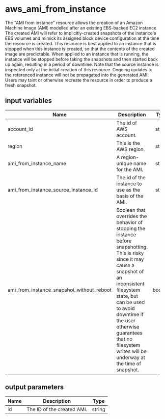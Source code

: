 # aws_ami_from_instance

The "AMI from instance" resource allows the creation of an Amazon Machine Image (AMI) modelled after an existing EBS-backed EC2 instance.
The created AMI will refer to implicitly-created snapshots of the instance's EBS volumes and mimick its assigned block device configuration at the time the resource is created.
This resource is best applied to an instance that is stopped when this instance is created, so that the contents of the created image are predictable. When applied to an instance that is running, the instance will be stopped before taking the snapshots and then started back up again, resulting in a period of downtime.
Note that the source instance is inspected only at the initial creation of this resource. Ongoing updates to the referenced instance will not be propagated into the generated AMI. Users may taint or otherwise recreate the resource in order to produce a fresh snapshot.

## input variables

| Name | Description | Type | Default | Required |
|------|-------------|:----:|:-----:|:-----:|
|account_id|The id of AWS account.|string||Yes|
|region|This is the AWS region.|string|us-east-1|Yes|
|ami_from_instance_name|A region-unique name for the AMI.|string|{{name}}|No|
|ami_from_instance_source_instance_id|The id of the instance to use as the basis of the AMI.|string||Yes|
|ami_from_instance_snapshot_without_reboot|Boolean that overrides the behavior of stopping the instance before snapshotting. This is risky since it may cause a snapshot of an inconsistent filesystem state, but can be used to avoid downtime if the user otherwise guarantees that no filesystem writes will be underway at the time of snapshot.|boolean|true|No|

## output parameters

| Name | Description | Type |
|------|-------------|:----:|
|id|The ID of the created AMI.|string|
